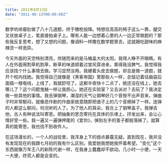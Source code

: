 ```yaml
---
title: 2011年8月13日
date: "2011-08-13T00:00:00Z"
---
```


数学吭哧瘪肚做了八十几道题，终于缴枪投降。特想往高高的椅子这么一靠，腿交叉状放桌子上，笔直接拍桌子上。哪有人能一边想着心里的人一边正常做题的？那些我反复思考，想了又想的问题，像调料一样撒在数学题里去，这就跟吃甜味的麻辣烫一样诡异。

今天外面的天空特别漂亮，伴随而来的是马桶盖大的太阳，晃得人睁不开眼睛。有人在外面用割草机割草，断草的味道顺着过堂风穿进来，熏得我没脾气。我觉得我应该找个什么事情去做。学习显然没用。我硬着头皮去做题，却总是做一道题，就开个校内找她。我觉得自己就像是《黑客帝国》里那些人一样，总惦记着往脑袋后面插一根电线，上线了，我就舒坦了。这都半夜快十二点了，她还没在线上，她去哪儿了？这个问题鬼魅一样让我担心。她还在实验室？又去派对？去玩了？我决定做一些其他的事情。我去弹钢琴，潮湿的天气让钢琴好几个音按不出声音来，弹曲子时非常郁闷，就像恶作剧的作曲家故意随即把谱子上的几个音擦掉了一样。连弹的人都这么郁闷，何况听的人了。为了他人的耳朵，我合上了钢琴盖子。我弹吉他，古人有种说法叫寄思。把抽象的思念寄托在具体的乐律上，抒发出来，会让心情好受一些。我一遍又一遍弹押尾的《爱你》，弹到左手的茧子都脱落掉了。就算真的能寄思，我也找不到收件人。

在这场漫长的，一个人的战役里，我浑身上下的弱点暴露无疑。直到现在，我并没有发现现在的我跟七月初的我有什么区别。我爱她我想她我怀着希望。"变化"这个东西就像万年王八的新陈代谢一样，在我身上蠢蠢却不欲动。几小时一小便，一天一大便，终究人都是会变的。
